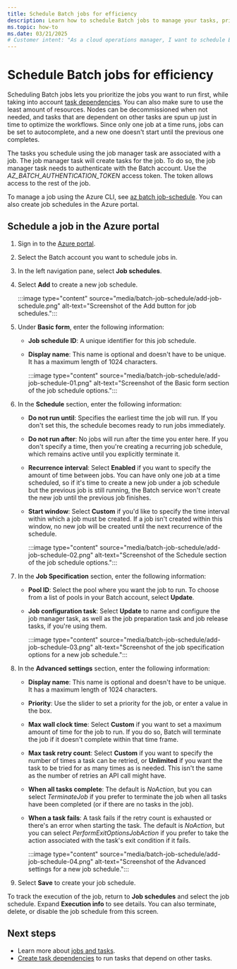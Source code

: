 ```yaml
---
title: Schedule Batch jobs for efficiency
description: Learn how to schedule Batch jobs to manage your tasks, prioritize jobs to run first, and minimize resource usage.
ms.topic: how-to
ms.date: 03/21/2025
# Customer intent: "As a cloud operations manager, I want to schedule Batch jobs efficiently, so that I can prioritize tasks and optimize resource usage while managing dependencies and minimizing costs."
---
```


# Schedule Batch jobs for efficiency

Scheduling Batch jobs lets you prioritize the jobs you want to run first, while taking into account [task dependencies](batch-task-dependencies.md). You can also make sure to use the least amount of resources. Nodes can be decommissioned when not needed, and tasks that are dependent on other tasks are spun up just in time to optimize the workflows. Since only one job at a time runs, jobs can be set to autocomplete, and a new one doesn't start until the previous one completes.

The tasks you schedule using the job manager task are associated with a job. The job manager task will create tasks for the job. To do so, the job manager task needs to authenticate with the Batch account. Use the *AZ_BATCH_AUTHENTICATION_TOKEN* access token. The token allows access to the rest of the job.

To manage a job using the Azure CLI, see [az batch job-schedule](/cli/azure/batch/job-schedule). You can also create job schedules in the Azure portal.

## Schedule a job in the Azure portal

1. Sign in to the [Azure portal](https://portal.azure.com).
1. Select the Batch account you want to schedule jobs in.
1. In the left navigation pane, select **Job schedules**.
1. Select **Add** to create a new job schedule.

    :::image type="content" source="media/batch-job-schedule/add-job-schedule.png" alt-text="Screenshot of the Add button for job schedules.":::

1. Under **Basic form**, enter the following information:
   - **Job schedule ID**: A unique identifier for this job schedule.
   - **Display name**: This name is optional and doesn't have to be unique. It has a maximum length of 1024 characters.

     :::image type="content" source="media/batch-job-schedule/add-job-schedule-01.png" alt-text="Screenshot of the Basic form section of the job schedule options.":::  

1. In the **Schedule** section, enter the following information:
   - **Do not run until**: Specifies the earliest time the job will run. If you don't set this, the schedule becomes ready to run jobs immediately.
   - **Do not run after**: No jobs will run after the time you enter here. If you don't specify a time, then you're creating a recurring job schedule, which remains active until you explicitly terminate it.
   - **Recurrence interval**: Select **Enabled** if you want to specify the amount of time between jobs. You can have only one job at a time scheduled, so if it's time to create a new job under a job schedule but the previous job is still running, the Batch service won't create the new job until the previous job finishes.
   - **Start window**: Select **Custom** if you'd like to specify the time interval within which a job must be created. If a job isn't created within this window, no new job will be created until the next recurrence of the schedule.

     :::image type="content" source="media/batch-job-schedule/add-job-schedule-02.png" alt-text="Screenshot of the Schedule section of the job schedule options.":::  

1. In the **Job Specification** section, enter the following information:
    - **Pool ID**: Select the pool where you want the job to run. To choose from a list of pools in your Batch account, select **Update**.
   - **Job configuration task**: Select **Update** to name and configure the job manager task, as well as the job preparation task and job release tasks, if you're using them.

     :::image type="content" source="media/batch-job-schedule/add-job-schedule-03.png" alt-text="Screenshot of the job specification options for a new job schedule.":::

1. In the **Advanced settings** section, enter the following information:
   - **Display name**: This name is optional and doesn't have to be unique. It has a maximum length of 1024 characters.
   - **Priority**: Use the slider to set a priority for the job, or enter a value in the box.
   - **Max wall clock time**: Select **Custom** if you want to set a maximum amount of time for the job to run. If you do so, Batch will terminate the job if it doesn't complete within that time frame.
   - **Max task retry count**: Select **Custom** if you want to specify the number of times a task can be retried, or **Unlimited** if you want the task to be tried for as many times as is needed. This isn't the same as the number of retries an API call might have.
   - **When all tasks complete**: The default is *NoAction*, but you can select *TerminateJob* if you prefer to terminate the job when all tasks have been completed (or if there are no tasks in the job).
   - **When a task fails**: A task fails if the retry count is exhausted or there's an error when starting the task. The default is *NoAction*, but you can select *PerformExitOptionsJobAction* if you prefer to take the action associated with the task's exit condition if it fails.

     :::image type="content" source="media/batch-job-schedule/add-job-schedule-04.png" alt-text="Screenshot of the Advanced settings for a new job schedule.":::

1. Select **Save** to create your job schedule.

To track the execution of the job, return to **Job schedules** and select the job schedule. Expand **Execution info** to see details. You can also terminate, delete, or disable the job schedule from this screen.

## Next steps

- Learn more about [jobs and tasks](jobs-and-tasks.md).
- [Create task dependencies](batch-task-dependencies.md) to run tasks that depend on other tasks.
